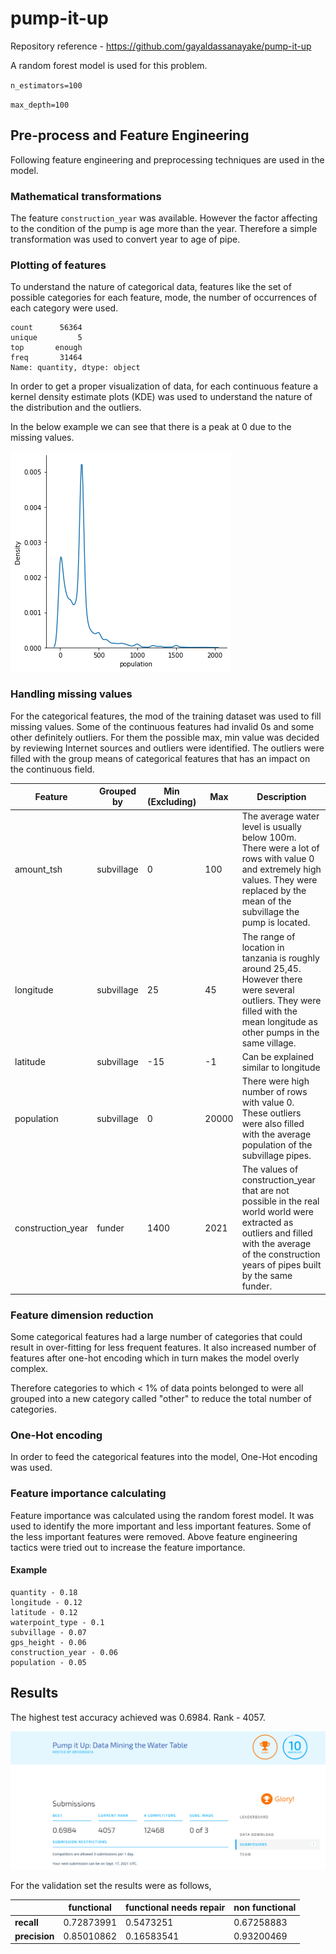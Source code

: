 # pump-it-up 

Repository reference - https://github.com/gayaldassanayake/pump-it-up

A random forest model is used for this problem.

`n_estimators=100 `

`max_depth=100`

## Pre-process and Feature Engineering

Following feature engineering and preprocessing techniques are used in the model.

### Mathematical transformations
The feature `construction_year` was available. However the factor affecting to the condition of the pump is age more than the year. Therefore a simple transformation was used to convert year to age of pipe.

### Plotting of features

To understand the nature of categorical data, features like the set of possible categories for each feature, mode, the number of occurrences of each  category were used.

```
count      56364
unique         5
top       enough
freq       31464
Name: quantity, dtype: object
```



In order to get a proper visualization of data, for each continuous feature a kernel density estimate plots (KDE) was used to understand the nature of the distribution and the outliers. 

In the below example we can see that there is a peak at 0 due to the missing values.

![kde](kde.png)

### Handling missing values
For the categorical features, the mod of the training dataset was used to fill missing values.
Some of the continuous features had invalid 0s and some other definitely outliers. For them the possible max, min value was decided by reviewing Internet sources and outliers were identified. The outliers were filled with the group means of categorical features that has an impact on the continuous field.

| Feature           | Grouped by | Min (Excluding) | Max   | Description                                                  |
| ----------------- | ---------- | --------------- | ----- | ------------------------------------------------------------ |
| amount_tsh        | subvillage | 0               | 100   | The average water level is usually below 100m. There were a lot of rows with value 0 and extremely high values. They were replaced by the mean of the subvillage the pump is located. |
| longitude         | subvillage | 25              | 45    | The range of location in tanzania is roughly around 25,45. However there were several outliers. They were filled with the mean longitude as other pumps in the same village. |
| latitude          | subvillage | -15             | -1    | Can be explained similar to longitude                        |
| population        | subvillage | 0               | 20000 | There were high number of rows with value 0. These outliers were also filled with the average population of the subvillage pipes. |
| construction_year | funder     | 1400            | 2021  | The values of construction_year that are not possible in the real world world were extracted as outliers and filled with the average of the construction years of pipes built by the same funder. |



### Feature dimension reduction

Some categorical features had a large number of categories that could result in over-fitting for less frequent features. It also increased number of features after one-hot encoding which in turn makes the model overly complex.

Therefore categories to which < 1% of data points belonged to were all grouped into a new category called "other" to reduce the total number of categories.

### One-Hot encoding

In order to feed the categorical features into the model, One-Hot encoding was used.

### Feature importance calculating

Feature importance was calculated using the random forest model. It was used to identify the more important and less important features. Some of the less important features were removed. Above feature engineering tactics were tried out to increase the feature importance.

#### Example

```
quantity - 0.18
longitude - 0.12
latitude - 0.12
waterpoint_type - 0.1
subvillage - 0.07
gps_height - 0.06
construction_year - 0.06
population - 0.05
```



## Results

The highest test accuracy achieved was 0.6984. Rank - 4057.  

![results](results.png)



For the validation set the results were as follows,

|               | functional | functional needs repair | non functional |
| ------------- | ---------- | ----------------------- | -------------- |
| **recall**    | 0.72873991 | 0.5473251               | 0.67258883     |
| **precision** | 0.85010862 | 0.16583541              | 0.93200469     |

